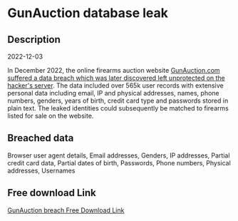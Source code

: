 # GunAuction database leak

## Description

2022-12-03

In December 2022, the online firearms auction website <a href="https://techcrunch.com/2023/03/02/hackers-steal-gun-owners-data-from-firearm-auction-website/" target="_blank" rel="noopener">GunAuction.com suffered a data breach which was later discovered left unprotected on the hacker's server</a>. The data included over 565k user records with extensive personal data including email, IP and physical addresses, names, phone numbers, genders, years of birth, credit card type and passwords stored in plain text. The leaked identities could subsequently be matched to firearms listed for sale on the website.

## Breached data

Browser user agent details, Email addresses, Genders, IP addresses, Partial credit card data, Partial dates of birth, Passwords, Phone numbers, Physical addresses, Usernames

## Free download Link

[GunAuction breach Free Download Link](https://link-to.net/1229997/745.9250546319091/dynamic/?r=aHR0cHM6Ly93d3cubWVkaWFmaXJlLmNvbS92aWV3L2kzQktvamdQTzlTVnRpZS9ndW5hdWN0aW9uLmNvbS9maWxl)